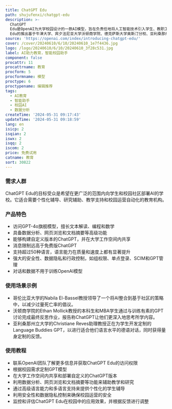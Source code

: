 ```yaml
---
title: ChatGPT Edu
path: shujufenxi/chatgpt-edu
description: >-
  ChatGPT
  Edu是OpenAI为大学校园设计的一款AI模型，旨在负责任地将人工智能技术引入学生、教职工、研究人员和校园运营中。该模型基于GPT-4o构建，能够进行文本和视觉推理，并使用数据分析等高级工具。它具有企业级的安全和控制功能，价格对教育机构而言是可承受的。ChatGPT
  Edu的推出基于牛津大学、宾夕法尼亚大学沃顿商学院、德克萨斯大学奥斯汀分校、亚利桑那州立大学和纽约哥伦比亚大学等在使用ChatGPT企业版时取得的成功。
source: 'https://openai.com/index/introducing-chatgpt-edu/'
cover: /cover/20240610/6/10/20240610_1e7f4436.jpg
logo: /logo/20240610/6/10/20240610_3f28c531.jpg
label: AI助力教育，智能校园助手
component: false
procattr: 11
procattrname: 教育
procform: 5
procformname: 模型
proctype: 6
proctypename: 编辑推荐
tags:
  - AI教育
  - 智能助手
  - 校园AI
  - 数据分析
createTime: '2024-05-31 09:17:43'
updateTime: '2024-05-31 09:18:59'
lang: en
isicp: 2
isqian: 2
iswx: 2
isqq: 2
iscom: 2
price: 免费试用
catname: 教育
sort: 30822
---
```




### 需求人群
ChatGPT Edu的目标受众是希望在更广泛的范围内向学生和校园社区部署AI的学校。它适合需要个性化辅导、研究辅助、教学支持和校园运营自动化的教育机构。

### 产品特色
* 访问GPT-4o旗舰模型，擅长文本解读、编程和数学
* 具备数据分析、网页浏览和文档摘要等高级功能
* 能够构建自定义版本的ChatGPT，并在大学工作空间内共享
* 消息限制远高于免费版ChatGPT
* 支持超过50种语言，语言能力在质量和速度上都有显著提升
* 强大的安全性、数据隐私和行政控制，如组权限、单点登录、SCIM和GPT管理
* 对话和数据不用于训练OpenAI模型

### 使用场景示例
* 哥伦比亚大学的Nabila El-Bassel教授领导了一个将AI整合到基于社区的策略中，以减少过量死亡率的倡议。
* 沃顿商学院的Ethan Mollick教授的本科生和MBA学生通过与训练有素的GPT讨论完成最终反思作业，报告称ChatGPT让他们更深入地思考所学内容。
* 亚利桑那州立大学的Christiane Reves助理教授正在为学生开发定制的Language Buddies GPT，以进行适合他们语言水平的德语对话，同时获得量身定制的反馈。

### 使用教程
* 联系OpenAI团队了解更多信息并获取ChatGPT Edu的访问权限
* 根据校园需求定制GPT模型
* 在大学工作空间内共享和部署自定义的ChatGPT版本
* 利用数据分析、网页浏览和文档摘要等功能来辅助教学和研究
* 通过高级语言能力和多语言支持来提供个性化的学生辅导
* 利用安全性和数据隐私控制来确保校园运营的安全
* 监控和评估ChatGPT Edu在校园中的应用效果，并根据反馈进行调整

  
